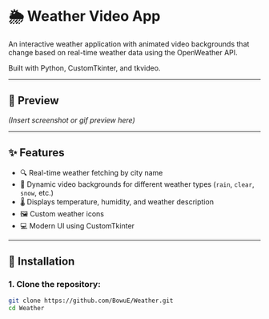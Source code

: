 # 🌦️ Weather Video App

An interactive weather application with animated video backgrounds that change based on real-time weather data using the OpenWeather API.

Built with Python, CustomTkinter, and tkvideo.

---

## 📸 Preview

*(Insert screenshot or gif preview here)*

---

## ✨ Features

- 🔍 Real-time weather fetching by city name
- 🎥 Dynamic video backgrounds for different weather types (`rain`, `clear`, `snow`, etc.)
- 🌡️ Displays temperature, humidity, and weather description
- 🖼️ Custom weather icons
- 💻 Modern UI using CustomTkinter

---

## 🚀 Installation

### 1. Clone the repository:
```bash
git clone https://github.com/BowuE/Weather.git
cd Weather
